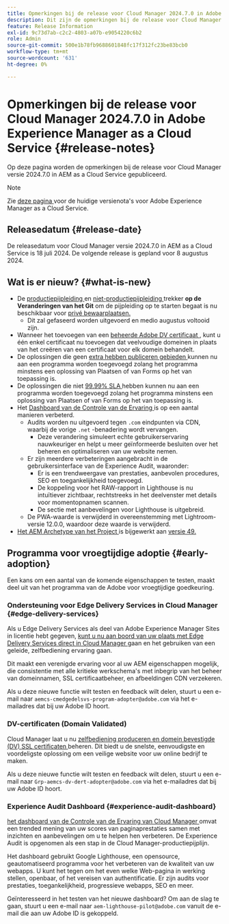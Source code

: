 ```yaml
---
title: Opmerkingen bij de release voor Cloud Manager 2024.7.0 in Adobe Experience Manager as a Cloud Service
description: Dit zijn de opmerkingen bij de release voor Cloud Manager 2024.7.0 in AEM as a Cloud Service.
feature: Release Information
exl-id: 9c73d7ab-c2c2-4803-a07b-e9054220c6b2
role: Admin
source-git-commit: 500e1b78fb9688601848fc17f312fc23be83bcb0
workflow-type: tm+mt
source-wordcount: '631'
ht-degree: 0%

---
```



# Opmerkingen bij de release voor Cloud Manager 2024.7.0 in Adobe Experience Manager as a Cloud Service {#release-notes}

Op deze pagina worden de opmerkingen bij de release voor Cloud Manager versie 2024.7.0 in AEM as a Cloud Service gepubliceerd.

>[!NOTE]
>
>Zie [ deze pagina ](/help/release-notes/release-notes-cloud/release-notes-current.md) voor de huidige versienota&#39;s voor Adobe Experience Manager as a Cloud Service.

## Releasedatum {#release-date}

De releasedatum voor Cloud Manager versie 2024.7.0 in AEM as a Cloud Service is 18 juli 2024. De volgende release is gepland voor 8 augustus 2024.

## Wat is er nieuw? {#what-is-new}

* De [ productiepijpleiding ](/help/implementing/cloud-manager/configuring-pipelines/configuring-production-pipelines.md#adding-production-pipeline) en [ niet-productiepijpleiding ](/help/implementing/cloud-manager/configuring-pipelines/configuring-non-production-pipelines.md#adding-non-production-pipeline) trekker **op de Veranderingen van het Git** om de pijpleiding op te starten begaat is nu beschikbaar voor [ privé bewaarplaatsen.](/help/implementing/cloud-manager/managing-code/private-repositories.md)
   * Dit zal gefaseerd worden uitgevoerd en medio augustus voltooid zijn.
* Wanneer het toevoegen van een [ beheerde Adobe DV certificaat ](/help/implementing/cloud-manager/managing-ssl-certifications/add-ssl-certificate.md), kunt u één enkel certificaat nu toevoegen dat veelvoudige domeinen in plaats van het creëren van een certificaat voor elk domein behandelt.
* De oplossingen die geen [ extra hebben publiceren gebieden ](/help/operations/additional-publish-regions.md) kunnen nu aan een programma worden toegevoegd zolang het programma minstens een oplossing van Plaatsen of van Forms op het van toepassing is.
* De oplossingen die niet [ 99.99% SLA ](/help/implementing/cloud-manager/getting-access-to-aem-in-cloud/creating-production-programs.md#sla) hebben kunnen nu aan een programma worden toegevoegd zolang het programma minstens een oplossing van Plaatsen of van Forms op het van toepassing is.
* Het [ Dashboard van de Controle van de Ervaring ](/help/implementing/cloud-manager/experience-audit-dashboard.md) is op een aantal manieren verbeterd.
   * Audits worden nu uitgevoerd tegen `.com` eindpunten via CDN, waarbij de vorige `.net` -benadering wordt vervangen.
      * Deze verandering simuleert echte gebruikerservaring nauwkeuriger en helpt u meer geïnformeerde besluiten over het beheren en optimaliseren van uw website nemen.
   * Er zijn meerdere verbeteringen aangebracht in de gebruikersinterface van de Experience Audit, waaronder:
      * Er is een trendweergave van prestaties, aanbevolen procedures, SEO en toegankelijkheid toegevoegd.
      * De koppeling voor het RAW-rapport in Lighthouse is nu intuïtiever zichtbaar, rechtstreeks in het deelvenster met details voor momentopnamen scannen.
      * De sectie met aanbevelingen voor Lighthouse is uitgebreid.
   * De PWA-waarde is verwijderd in overeenstemming met Lightroom-versie 12.0.0, waardoor deze waarde is verwijderd.
* [ Het AEM Archetype van het Project ](https://experienceleague.adobe.com/docs/experience-manager-core-components/using/developing/archetype/overview.html) is bijgewerkt aan [ versie 49.](https://github.com/adobe/aem-project-archetype/tree/aem-project-archetype-49)

## Programma voor vroegtijdige adoptie {#early-adoption}

Een kans om een aantal van de komende eigenschappen te testen, maakt deel uit van het programma van de Adobe voor vroegtijdige goedkeuring.

### Ondersteuning voor Edge Delivery Services in Cloud Manager {#edge-delivery-services}

Als u Edge Delivery Services als deel van Adobe Experience Manager Sites in licentie hebt gegeven, [ kunt u nu aan boord van uw plaats met Edge Delivery Services direct in Cloud Manager ](/help/implementing/cloud-manager/edge-delivery/introduction-to-edge-delivery-services.md) gaan en het gebruiken van een geleide, zelfbediening ervaring gaan.

Dit maakt een verenigde ervaring voor al uw AEM eigenschappen mogelijk, die consistentie met alle kritieke werkschema&#39;s met inbegrip van het beheer van domeinnamen, SSL certificaatbeheer, en afbeeldingen CDN verzekeren.

Als u deze nieuwe functie wilt testen en feedback wilt delen, stuurt u een e-mail naar `aemcs-cmedgedelsvs-program-adopter@adobe.com` via het e-mailadres dat bij uw Adobe ID hoort.

### DV-certificaten (Domain Validated)

Cloud Manager laat u nu [ zelfbediening produceren en domein bevestigde (DV) SSL certificaten ](/help/implementing/cloud-manager/managing-ssl-certifications/add-ssl-certificate.md) beheren. Dit biedt u de snelste, eenvoudigste en voordeligste oplossing om een veilige website voor uw online bedrijf te maken.

Als u deze nieuwe functie wilt testen en feedback wilt delen, stuurt u een e-mail naar `Grp-aemcs-dv-dert-adopter@adobe.com` via het e-mailadres dat bij uw Adobe ID hoort.

### Experience Audit Dashboard {#experience-audit-dashboard}

[ het dashboard van de Controle van de Ervaring van Cloud Manager ](/help/implementing/cloud-manager/experience-audit-dashboard.md) omvat een trended mening van uw scores van paginaprestaties samen met inzichten en aanbevelingen om u te helpen hen verbeteren. De Experience Audit is opgenomen als een stap in de Cloud Manager-productiepijplijn.

Het dashboard gebruikt Google Lighthouse, een opensource, geautomatiseerd programma voor het verbeteren van de kwaliteit van uw webapps. U kunt het tegen om het even welke Web-pagina in werking stellen, openbaar, of het vereisen van authentificatie. Er zijn audits voor prestaties, toegankelijkheid, progressieve webapps, SEO en meer.

Geïnteresseerd in het testen van het nieuwe dashboard? Om aan de slag te gaan, stuurt u een e-mail naar `aem-lighthouse-pilot@adobe.com` vanuit de e-mail die aan uw Adobe ID is gekoppeld.
